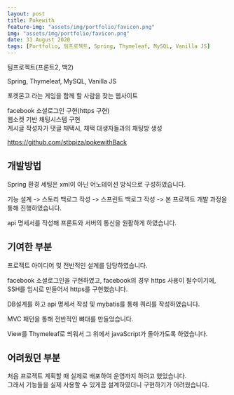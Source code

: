 ```yaml
---
layout: post
title: Pokewith
feature-img: "assets/img/portfolio/favicon.png"
img: "assets/img/portfolio/favicon.png"
date: 31 August 2020
tags: [Portfolio, 팀프로젝트, Spring, Thymeleaf, MySQL, Vanilla JS]
---
```


팀프로젝트(프론트2, 백2)   

Spring, Thymeleaf, MySQL, Vanilla JS

포켓몬고 라는 게임을 함께 할 사람을 찾는 웹사이트   

facebook 소셜로그인 구현(https 구현)   
웹소켓 기반 채팅시스템 구현   
게시글 작성자가 댓글 채택시, 채택 대생자들과의 채팅방 생성   

<a href="https://github.com/stbpiza/pokewithBack">https://github.com/stbpiza/pokewithBack</a>   

## 개발방법

Spring 환경 세팅은 xml이 아닌 어노테이션 방식으로 구성하였습니다.   
   
기능 설계 -> 스토리 백로그 작성 -> 스프린트 백로그 작성 -> 본 프로젝트 개발 과정을 통해 진행하였습니다.   
   
api 명세서를 작성해 프론트와 서버의 통신을 원활하게 하였습니다.   

## 기여한 부분

프로젝트 아이디어 및 전반적인 설계를 담당하였습니다.   

facebook 소셜로그인을 구현하였고, facebook의 경우 https 사용이 필수이기에,   
SSH를 임시로 만들어서 https를 구현했습니다.   

DB설계를 하고 api 명세서 작성 및 mybatis를 통해 쿼리를 작성하였습니다.   

MVC 패턴을 통해 전반적인 뼈대를 만들었습니다. 

View를 Thymeleaf로 띄워서 그 위에서 javaScript가 돌아가도록 하였습니다.

## 어려웠던 부분

처음 프로젝트 계획할 때 실제로 배포하여 운영까지 하려고 했었습니다.   
그래서 기능들을 실제 사용할 수 있게끔 설계하였더니 구현하기가 어려웠습니다.   
